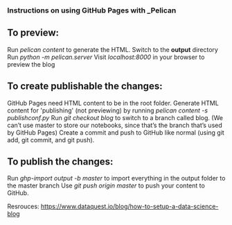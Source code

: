 ### Instructions on using GitHub Pages with _Pelican

## To preview:
Run _pelican content_ to generate the HTML.
Switch to the __output__ directory
Run _python -m pelican.server_
Visit _localhost:8000_ in your browser to preview the blog



## To create publishable the changes:
GitHub Pages need HTML content to be in the root folder. 
Generate HTML content for 'publishing' (not previewing) by running _pelican content -s publishconf.py_
Run _git checkout blog_ to switch to a branch called blog. (We can’t use master to store our notebooks, since that’s the branch that’s used by GitHub Pages)
Create a commit and push to GitHub like normal (using git add, git commit, and git push).


## To publish the changes:
Run _ghp-import output -b master_ to import everything in the output folder to the master branch
Use _git push origin master_ to push your content to GitHub.

Resrouces: https://www.dataquest.io/blog/how-to-setup-a-data-science-blog
